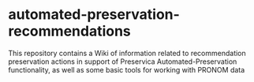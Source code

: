 # automated-preservation-recommendations
This repository contains a Wiki of information related to recommendation preservation actions in support of Preservica Automated-Preservation functionality, as well as some basic tools for working with PRONOM data
